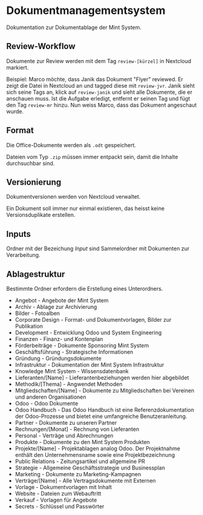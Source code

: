 # Dokumentmanagementsystem

Dokumentation zur Dokumentablage der Mint System.

## Review-Workflow

Dokumente zur Review werden mit dem Tag `review-[kürzel]` in Nextcloud markiert.

Beispiel: Marco möchte, dass Janik das Dokument "Flyer" reviewed. Er zeigt die Datei in Nextcloud an und tagged diese mit `review-jvr`. Janik sieht sich seine Tags an, klick auf `review-janik` und sieht alle Dokumente, die er anschauen muss. Ist die Aufgabe erledigt, entfernt er seinen Tag und fügt den Tag `review-mr` hinzu. Nun weiss Marco, dass das Dokument angeschaut wurde.

## Format

Die Office-Dokumente werden als `.odt` gespeichert.

Dateien vom Typ `.zip` müssen immer entpackt sein, damit die Inhalte durchsuchbar sind.

## Versionierung

Dokumentversionen werden von Nextcloud verwaltet.

Ein Dokument soll immer nur einmal existieren, das heisst keine Versionsduplikate erstellen.

## Inputs

Ordner mit der Bezeichung *Input* sind Sammelordner mit Dokumenten zur Verarbeitung.

## Ablagestruktur

Bestimmte Ordner erfordern die Erstellung eines Unterordners.

* Angebot - Angebote der Mint System
* Archiv - Ablage zur Archivierung
* Bilder - Fotoalben
* Corporate Design - Format- und Dokumentvorlagen, Bilder zur Publikation
* Development - Entwicklung Odoo und System Engineering
* Finanzen - Finanz- und Kontenplan
* Förderbeiträge - Dokumente Sponsoring Mint System
* Geschäftsführung - Strategische Informationen
* Gründung - Gründungsdokumente
* Infrastruktur - Dokumentation der Mint System Infrastruktur
* Knowledge Mint System - Wissensdatenbank
* Lieferanten/[Name] - Lieferantenbeziehungen werden hier abgebildet
* Methodik/[Thema] - Angwendet Methoden
* Mitgliedschaften/[Name] - Dokumente zu Mitgliedschaften bei Vereinen und anderen Organisationen
* Odoo - Odoo Dokumente
* Odoo Handbuch - Das Odoo Handbuch ist eine Referenzdokumentation der Odoo-Prozesse und bietet eine umfangreiche Benutzeranleitung. 
* Partner - Dokumente zu unseren Partner
* Rechnungen/[Monat] - Rechnung von Lieferanten
* Personal - Verträge und Abrechnungen
* Produkte - Dokumente zu den Mint System Produkten
* Projekte/[Name] - Projektablagen analog Odoo. Der Projektnahme enthält den Unternehmensname sowie eine Projektbezeichnung
* Public Relations - Zeitungsartikel und allgemeine PR
* Strategie - Allgemeine Geschäftsstrategie und Businessplan
* Marketing - Dokumente zu Marketing-Kampagnen
* Verträge/[Name] - Alle Vertragsdokumente mit Externen
* Vorlage - Dokumentvorlagen mit Inhalt
* Website - Dateien zum Webauftritt
* Verkauf - Vorlagen für Angebote
* Secrets - Schlüssel und Passwörter
